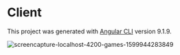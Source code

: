 # Client

This project was generated with [Angular CLI](https://github.com/angular/angular-cli) version 9.1.9.

![screencapture-localhost-4200-games-1599944283849](https://user-images.githubusercontent.com/61637107/97825265-cff27900-1c83-11eb-9162-a40ad078c075.png)
